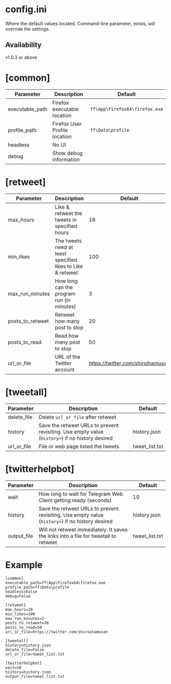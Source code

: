 # config.ini
Where the default values located. Command-line parameter, exists, will override the settings.

## Availability
v1.0.3 or above

# [common]
| Parameter         | Description    | Default                       |
|-------------------|----------------|------------------------------|
| executable_path | Firefox executable location | `ff\App\Firefox64\firefox.exe` |
| profile_path | Firefox User Profile location | `ff\Data\profile` |
| headless | No UI |     |
| debug | Show debug information |     |

>

# [retweet]
| Parameter   | Description                       | Default |
|-------------|-----------------------------------|---------|
| max_hours | Like & retweet the tweets in specified hours | 18    |
| min_likes | The tweets need at least specified likes to Like & retweet | 100    |
| max_run_minutes | How long can the program run (in minutes)| 3    |
| posts_to_retweet | Retweet how many post to stop| 20    |
| posts_to_read | Read how many post to stop | 50    |
| url_or_file | URL of the Twitter account | https://twitter.com/shiroihamusan    |

>

# [tweetall]
| Parameter   | Description                       | Default |
|-------------|-----------------------------------|---------|
| delete_file | Delete `url_or_file` after retweet |     |
| history | Save the retweet URLs to prevent revisiting. Use empty value (`history=`) if no history desired | history.json |
| url_or_file | File or web page listed the tweets | tweet_list.txt |

>

# [twitterhelpbot]
| Parameter   | Description                       | Default |
|-------------|-----------------------------------|---------|
| wait | How long to wait for Telegram Web Client getting ready (seconds) | 10    |
| history | Save the retweet URLs to prevent revisiting. Use empty value (`history=`) if no history desired | history.json |
| output_file | Will not retweet immediately. It saves the links into a file for tweetall to retweet | tweet_list.txt |

>

# Example
```
[common]
executable_path=ff\App\Firefox64\firefox.exe
profile_path=ff\Data\profile
headless=False
debug=False

[retweet]
max_hours=18
min_likes=100
max_run_minutes=3
posts_to_retweet=20
posts_to_read=50
url_or_file=https://twitter.com/shiroihamusan

[tweetall]
history=history.json
delete_file=False
url_or_file=tweet_list.txt

[twitterhelpbot]
wait=10
history=history.json
output_file=tweet_list.txt
```